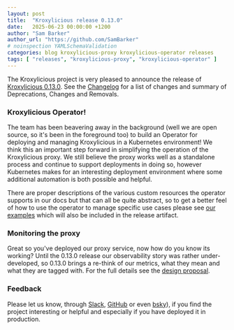 ```yaml
---
layout: post
title:  "Kroxylicious release 0.13.0"
date:   2025-06-23 00:00:00 +1200
author: "Sam Barker"
author_url: "https://github.com/SamBarker"
# noinspection YAMLSchemaValidation
categories: blog kroxylicious-proxy kroxylicious-operator releases
tags: [ "releases", "kroxylicious-proxy", "kroxylicious-operator" ]
---
```


The Kroxylicious project is very pleased to announce the release of [Kroxylicious 0.13.0](https://github.com/kroxylicious/kroxylicious/releases/tag/v0.13.0). See the [Changelog](https://github.com/kroxylicious/kroxylicious/blob/main/CHANGELOG.md#0130) for a list of changes and summary of Deprecations, Changes and Removals.

### Kroxylicious Operator!

The team has been beavering away in the background (well we are open source, so it's been in the foreground too) to build an Operator for deploying and managing Kroxylicious in a Kubernetes environment! We think this an important step forward in simplifying the operation of the Kroxylicious proxy. We still believe the proxy works well as a standalone process and continue to support deployments in doing so, however Kubernetes makes for an interesting deployment environment where some additional automation is both possible and helpful.

There are proper descriptions of the various custom resources the operator supports in our docs but that can all be quite abstract, so to get a better feel of how to use the operator to manage specific use cases please see [our examples](https://github.com/kroxylicious/kroxylicious/tree/main/kroxylicious-operator/packaging/examples) which will also be included in the release artifact. 

### Monitoring the proxy

Great so you've deployed our proxy service, now how do you know its working? Until the 0.13.0 release our observability story was rather under-developed, so 0.13.0 brings a re-think of our metrics, what they mean and what they are tagged with. For the full details see the [design proposal](https://github.com/kroxylicious/design/blob/main/proposals/003-metric-improvements.md).  

### Feedback

Please let us know, through [Slack](https://kroxylicious.slack.com), [GitHub](https://github.com/kroxylicious/kroxylicious/issues) or even [bsky](https://bsky.app/profile/kroxylicious.io)), if you find the project interesting or helpful and especially if you have deployed it in production.
